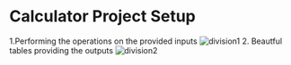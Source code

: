 # Calculator Project Setup
1.Performing the operations on the provided inputs
![division1](https://user-images.githubusercontent.com/90286079/146046867-3246d053-0c84-4441-a256-c4a8b02dbeb4.png)
2. Beautful tables providing the outputs
![division2](https://user-images.githubusercontent.com/90286079/146047130-38b52289-27b0-4ab7-8cb5-60f80a4563ea.PNG)

